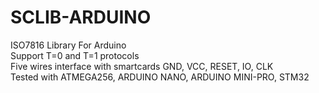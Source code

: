 # SCLIB-ARDUINO
ISO7816 Library For Arduino </br>
Support T=0 and T=1 protocols </br>
Five wires interface with smartcards GND, VCC, RESET, IO, CLK </br>
Tested with ATMEGA256, ARDUINO NANO, ARDUINO MINI-PRO, STM32 </br>
